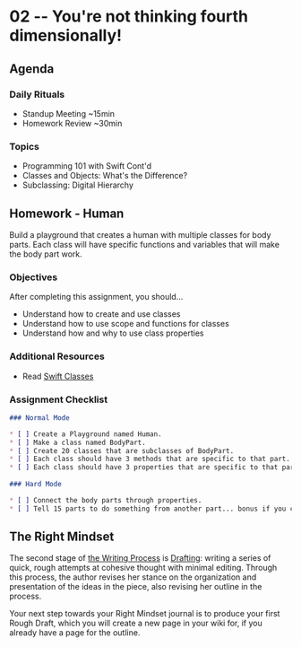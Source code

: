 # 02 -- You're not thinking fourth dimensionally!

## Agenda
### Daily Rituals

* Standup Meeting ~15min
* Homework Review ~30min

### Topics
* Programming 101 with Swift Cont'd
* Classes and Objects: What's the Difference?
* Subclassing: Digital Hierarchy

## Homework - Human

Build a playground that creates a human with multiple classes for body parts. Each class will have specific functions and variables that will make the body part work.

### Objectives

After completing this assignment, you should…

* Understand how to create and use classes
* Understand how to use scope and functions for classes
* Understand how and why to use class properties

### Additional Resources

* Read [Swift Classes](https://developer.apple.com/library/ios/documentation/Swift/Conceptual/Swift_Programming_Language/ClassesAndStructures.html)

### Assignment Checklist
```markdown
### Normal Mode

* [ ] Create a Playground named Human.
* [ ] Make a class named BodyPart.
* [ ] Create 20 classes that are subclasses of BodyPart.
* [ ] Each class should have 3 methods that are specific to that part.
* [ ] Each class should have 3 properties that are specific to that part.
 
### Hard Mode

* [ ] Connect the body parts through properties.
* [ ] Tell 15 parts to do something from another part... bonus if you can chain 4 + parts through methods.
```
## The Right Mindset

The second stage of [the Writing Process](http://en.wikipedia.org/wiki/Writing_process) is [Drafting](http://en.wikipedia.org/wiki/Draft_document): writing a series of quick, rough attempts at cohesive thought with minimal editing. Through this process, the author revises her stance on the organization and presentation of the ideas in the piece, also revising her outline in the process. 

Your next step towards your Right Mindset journal is to produce your first Rough Draft, which you will create a new page in your wiki for, if you already have a page for the outline.